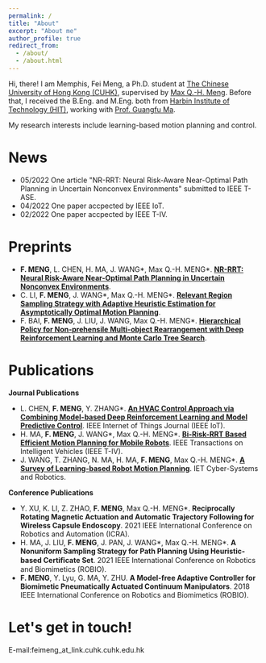 ```yaml
---
permalink: /
title: "About"
excerpt: "About me"
author_profile: true
redirect_from: 
  - /about/
  - /about.html
---
```


Hi, there! I am Memphis, Fei Meng, a Ph.D. student at [The Chinese University of Hong Kong (CUHK)](https://www.cuhk.edu.hk/english/index.html), supervised by [Max Q.-H. Meng](https://www.ee.cuhk.edu.hk/~qhmeng/). Before that, I received the B.Eng. and M.Eng. both from [Harbin Institute of Technology (HIT)](http://en.hit.edu.cn/), working with [Prof. Guangfu Ma](http://homepage.hit.edu.cn/maguangfu). 

My research interests include learning-based motion planning and control.

News
======
- 05/2022 One article "NR-RRT: Neural Risk-Aware Near-Optimal Path Planning in Uncertain Nonconvex Environments" submitted to IEEE T-ASE.
- 04/2022 One paper accpected by IEEE IoT.
- 02/2022 One paper accpected by IEEE T-IV.

Preprints
======
- **F. MENG**, L. CHEN, H. MA, J. WANG*, Max Q.-H. MENG*. [**NR-RRT: Neural Risk-Aware Near-Optimal Path Planning in Uncertain Nonconvex Environments**]( https://arxiv.org/abs/2205.06951).
- C. LI, **F. MENG**, J. WANG*, Max Q.-H. MENG*. [**Relevant Region Sampling Strategy with Adaptive Heuristic Estimation for Asymptotically Optimal Motion Planning**](https://arxiv.org/abs/2111.00383).
- F. BAI, **F. MENG**, J. LIU, J. WANG, Max Q.-H. MENG*. [**Hierarchical Policy for Non-prehensile Multi-object Rearrangement with Deep Reinforcement Learning and Monte Carlo Tree Search**](https://arxiv.org/abs/2109.08973).
    
Publications
===== 
**Journal Publications**
  - L. CHEN, **F. MENG**, Y. ZHANG*. [**An HVAC Control Approach via Combining Model-based Deep Reinforcement Learning and Model Predictive Control**](https://ieeexplore.ieee.org/document/9747916/). IEEE Internet of Things Journal (IEEE IoT).
  - H. MA, **F. MENG**, J. WANG*, Max Q.-H. MENG*. [**Bi-Risk-RRT Based Efficient Motion Planning for Mobile Robots**](https://ieeexplore.ieee.org/document/9718167). IEEE Transactions on Intelligent Vehicles (IEEE T-IV).
  - J. WANG, T. ZHANG, N. MA, H. MA, **F. MENG**, Max Q.-H. MENG*. [**A Survey of Learning-based Robot Motion Planning**](https://ietresearch.onlinelibrary.wiley.com/doi/full/10.1049/csy2.12020). IET Cyber-Systems and Robotics.

**Conference Publications**
  - Y. XU, K. LI, Z. ZHAO, **F. MENG**, Max Q.-H. MENG*. **Reciprocally Rotating Magnetic Actuation and Automatic Trajectory Following for Wireless Capsule Endoscopy**. 2021 IEEE International Conference on Robotics and Automation (ICRA).
  - H. MA, J. LIU, **F. MENG**, J. PAN, J. WANG*, Max Q.-H. MENG*. **A Nonuniform Sampling Strategy for Path Planning Using Heuristic-based Certiﬁcate Set**. 2021 IEEE International Conference on Robotics and Biomimetics (ROBIO).
  - **F. MENG**, Y. Lyu, G. MA, Y. ZHU. **A Model-free Adaptive Controller for Biomimetic Pneumatically Actuated Continuum Manipulators**. 2018 IEEE International Conference on Robotics and Biomimetics (ROBIO).

Let's get in touch!
========
E-mail:feimeng_at_link.cuhk.cuhk.edu.hk

